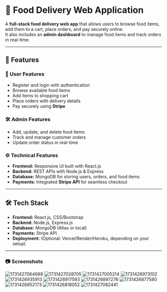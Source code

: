# 🍔 Food Delivery Web Application

A **full-stack food delivery web app** that allows users to browse food items, add them to a cart, place orders, and pay securely online.  
It also includes an **admin dashboard** to manage food items and track orders in real-time.  

---

## 🚀 Features

### 👤 User Features
- Register and login with authentication  
- Browse available food items  
- Add items to shopping cart  
- Place orders with delivery details  
- Pay securely using **Stripe**  

### 🛠️ Admin Features
- Add, update, and delete food items  
- Track and manage customer orders  
- Update order status in real-time  

### ⚙️ Technical Features
- **Frontend:** Responsive UI built with React.js  
- **Backend:** REST APIs with Node.js & Express  
- **Database:** MongoDB for storing users, orders, and food items  
- **Payments:** Integrated **Stripe API** for seamless checkout  

---

## 🛠️ Tech Stack

- **Frontend:** React.js, CSS/Bootstrap  
- **Backend:** Node.js, Express.js  
- **Database:** MongoDB (Atlas or local)  
- **Payments:** Stripe API  
- **Deployment:** (Optional: Vercel/Render/Heroku, depending on your setup)  

---

### 📷 Screenshots
![1731427064688](https://github.com/user-attachments/assets/2f6697b6-cb0c-4948-a8db-c17243e95622)
![1731427028705](https://github.com/user-attachments/assets/bb3c32b5-4cca-47b8-b42d-2e93fe604e81)
![1731427005214](https://github.com/user-attachments/assets/a435d691-ecd2-4e31-8c79-7e330937dcf7)
![1731426973102](https://github.com/user-attachments/assets/235eeb4d-031f-4d2e-a8df-6300bfbb78b9)
![1731426935913](https://github.com/user-attachments/assets/09de223b-91c4-4c84-9306-6ad5c933ce49)
![1731426917593](https://github.com/user-attachments/assets/4ce142ce-4e16-4d61-a2d7-c5750b27a841)
![1731426897276](https://github.com/user-attachments/assets/b8b90f3d-fc2e-4483-b569-f0e772809e30)
![1731426877580](https://github.com/user-attachments/assets/d1c81f72-ac52-4537-ac64-61364f0d0f77)
![1731426852173](https://github.com/user-attachments/assets/5e2cc7be-0c65-489f-bed9-5f4db7842ade)
![1731426818052](https://github.com/user-attachments/assets/6d6b5cb4-f9f9-497c-9cdb-f0d97c1e426c)
![1731427082441](https://github.com/user-attachments/assets/ecbaa530-0ca9-403f-85a5-ebc0c6066fd6)
